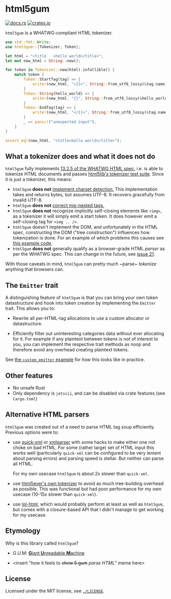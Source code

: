 # html5gum

[![docs.rs](https://img.shields.io/docsrs/html5gum)](https://docs.rs/html5gum)
[![crates.io](https://img.shields.io/crates/l/html5gum.svg)](https://crates.io/crates/html5gum)

`html5gum` is a WHATWG-compliant HTML tokenizer.

```rust
use std::fmt::Write;
use html5gum::{Tokenizer, Token};

let html = "<title   >hello world</title>";
let mut new_html = String::new();

for token in Tokenizer::new(html).infallible() {
    match token {
        Token::StartTag(tag) => {
            write!(new_html, "<{}>", String::from_utf8_lossy(&tag.name)).unwrap();
        }
        Token::String(hello_world) => {
            write!(new_html, "{}", String::from_utf8_lossy(&hello_world)).unwrap();
        }
        Token::EndTag(tag) => {
            write!(new_html, "</{}>", String::from_utf8_lossy(&tag.name)).unwrap();
        }
        _ => panic!("unexpected input"),
    }
}

assert_eq!(new_html, "<title>hello world</title>");
```

## What a tokenizer does and what it does not do

`html5gum` fully implements [13.2.5 of the WHATWG HTML
spec](https://html.spec.whatwg.org/#tokenization), i.e. is able to tokenize HTML documents and passes [html5lib's tokenizer
test suite](https://github.com/html5lib/html5lib-tests/tree/master/tokenizer). Since it is just a tokenizer, this means:

* `html5gum` **does not** [implement charset
  detection.](https://html.spec.whatwg.org/#determining-the-character-encoding)
  This implementation takes and returns bytes, but assumes UTF-8. It recovers
  gracefully from invalid UTF-8.
* `html5gum` **does not** [correct mis-nested
  tags.](https://html.spec.whatwg.org/#an-introduction-to-error-handling-and-strange-cases-in-the-parser)
* `html5gum` **does not** recognize implicitly self-closing elements like
  `<img>`, as a tokenizer it will simply emit a start token. It does however
  emit a self-closing tag for `<img .. />`.
* `html5gum` doesn't implement the DOM, and unfortunately in the HTML spec,
  constructing the DOM ("tree construction") influences how tokenization is
  done. For an example of which problems this causes see [this example
  code][examples/tokenize_with_state_switches.rs].
* `html5gum` **does not** generally qualify as a browser-grade HTML *parser* as
  per the WHATWG spec. This can change in the future, see [issue
  21](https://github.com/untitaker/html5gum/issues/21).

With those caveats in mind, `html5gum` can pretty much ~parse~ _tokenize_
anything that browsers can.

## The `Emitter` trait

A distinguishing feature of `html5gum` is that you can bring your own token
datastructure and hook into token creation by implementing the `Emitter` trait.
This allows you to:

* Rewrite all per-HTML-tag allocations to use a custom allocator or datastructure.

* Efficiently filter out uninteresting categories data without ever allocating
  for it. For example if any plaintext between tokens is not of interest to
  you, you can implement the respective trait methods as noop and therefore
  avoid any overhead creating plaintext tokens.

See [the `custom_emitter` example][examples/custom_emitter.rs] for how this
looks like in practice.

## Other features

* No unsafe Rust
* Only dependency is `jetscii`, and can be disabled via crate features (see `Cargo.toml`)

## Alternative HTML parsers

`html5gum` was created out of a need to parse HTML tag soup efficiently. Previous options were to:

* use [quick-xml](https://github.com/tafia/quick-xml/) or
  [xmlparser](https://github.com/RazrFalcon/xmlparser) with some hacks to make
  either one not choke on bad HTML. For some (rather large) set of HTML input
  this works well (particularly `quick-xml` can be configured to be very
  lenient about parsing errors) and parsing speed is stellar. But neither can
  parse all HTML.

  For my own usecase `html5gum` is about 2x slower than `quick-xml`.

* use [html5ever's own
  tokenizer](https://docs.rs/html5ever/0.25.1/html5ever/tokenizer/index.html)
  to avoid as much tree-building overhead as possible. This was functional but
  had poor performance for my own usecase (10-15x slower than `quick-xml`).

* use [lol-html](https://github.com/cloudflare/lol-html), which would probably
  perform at least as well as `html5gum`, but comes with a closure-based API
  that I didn't manage to get working for my usecase.

## Etymology

Why is this library called `html5gum`?

* G.U.M: [**G**iant **U**nreadable **M**achine][src/machine.rs]

* \<insert "how it feels to <s>chew 5 gum</s> _parse HTML_" meme here\>

## License

Licensed under the MIT license, see [`./LICENSE`][LICENSE].


<!-- These link destinations are defined like this so that src/lib.rs can override them. -->
[LICENSE]: ./LICENSE
[examples/tokenize_with_state_switches.rs]: ./examples/tokenize_with_state_switches.rs
[examples/custom_emitter.rs]: ./examples/custom_emitter.rs
[src/machine.rs]: ./src/machine.rs
